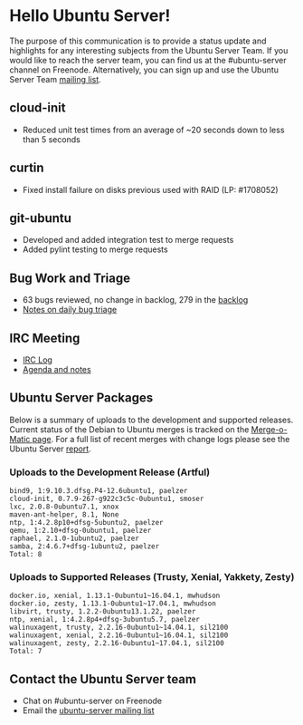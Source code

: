 # Hello Ubuntu Server!
The purpose of this communication is to provide a status update and highlights for any interesting subjects from the Ubuntu Server Team. If you would like to reach the server team, you can find us at the #ubuntu-server channel on Freenode. Alternatively, you can sign up and use the Ubuntu Server Team [mailing list](https://lists.ubuntu.com/mailman/listinfo/ubuntu-server).

## cloud-init
- Reduced unit test times from an average of ~20 seconds down to less than 5 seconds

## curtin
- Fixed install failure on disks previous used with RAID (LP: #1708052)

## git-ubuntu
- Developed and added integration test to merge requests
- Added pylint testing to merge requests

## Bug Work and Triage
- 63 bugs reviewed, no change in backlog, 279 in the [backlog](https://bugs.launchpad.net/~ubuntu-server/+subscribedbugs)
- [Notes on daily bug triage](https://wiki.ubuntu.com/ServerTeam/KnowledgeBase#Bug_Triage)

## IRC Meeting
- [IRC Log](https://ubottu.com/meetingology/logs/ubuntu-meeting/2017/ubuntu-meeting.2017-09-12-16.00.html)
- [Agenda and notes](https://wiki.ubuntu.com/ServerTeam/Meeting)

## Ubuntu Server Packages
Below is a summary of uploads to the development and supported releases. Current status of the Debian to Ubuntu merges is tracked on the [Merge-o-Matic page](https://merges.ubuntu.com/main.html). For a full list of recent merges with change logs please see the Ubuntu Server [report](http://reqorts.qa.ubuntu.com/reports/ubuntu-server/merges.html).

### Uploads to the Development Release (Artful)
```
bind9, 1:9.10.3.dfsg.P4-12.6ubuntu1, paelzer
cloud-init, 0.7.9-267-g922c3c5c-0ubuntu1, smoser
lxc, 2.0.8-0ubuntu7.1, xnox
maven-ant-helper, 8.1, None
ntp, 1:4.2.8p10+dfsg-5ubuntu2, paelzer
qemu, 1:2.10+dfsg-0ubuntu1, paelzer
raphael, 2.1.0-1ubuntu2, paelzer
samba, 2:4.6.7+dfsg-1ubuntu2, paelzer
Total: 8
```

### Uploads to Supported Releases (Trusty, Xenial, Yakkety, Zesty)
```
docker.io, xenial, 1.13.1-0ubuntu1~16.04.1, mwhudson
docker.io, zesty, 1.13.1-0ubuntu1~17.04.1, mwhudson
libvirt, trusty, 1.2.2-0ubuntu13.1.22, paelzer
ntp, xenial, 1:4.2.8p4+dfsg-3ubuntu5.7, paelzer
walinuxagent, trusty, 2.2.16-0ubuntu1~14.04.1, sil2100
walinuxagent, xenial, 2.2.16-0ubuntu1~16.04.1, sil2100
walinuxagent, zesty, 2.2.16-0ubuntu1~17.04.1, sil2100
Total: 7
```

## Contact the Ubuntu Server team
- Chat on #ubuntu-server on Freenode
- Email the [ubuntu-server mailing list](https://lists.ubuntu.com/mailman/listinfo/ubuntu-server)
